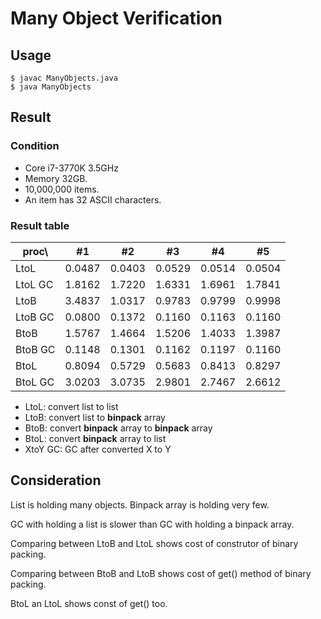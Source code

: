 # Many Object Verification


## Usage

    $ javac ManyObjects.java
    $ java ManyObjects


## Result

### Condition

*   Core i7-3770K 3.5GHz
*   Memory 32GB.
*   10,000,000 items.
*   An item has 32 ASCII characters.

### Result table

proc\\  |#1     |#2     |#3     |#4     |#5
--------|-------|-------|-------|-------|-------
LtoL    |0.0487 |0.0403 |0.0529 |0.0514 |0.0504
LtoL GC |1.8162 |1.7220 |1.6331 |1.6961 |1.7841
LtoB    |3.4837 |1.0317 |0.9783 |0.9799 |0.9998
LtoB GC |0.0800 |0.1372 |0.1160 |0.1163 |0.1160
BtoB    |1.5767 |1.4664 |1.5206 |1.4033 |1.3987
BtoB GC |0.1148 |0.1301 |0.1162 |0.1197 |0.1160
BtoL    |0.8094 |0.5729 |0.5683 |0.8413 |0.8297
BtoL GC |3.0203 |3.0735 |2.9801 |2.7467 |2.6612

*   LtoL: convert list to list
*   LtoB: convert list to **binpack** array
*   BtoB: convert **binpack** array to **binpack** array
*   BtoL: convert **binpack** array to list
*   XtoY GC: GC after converted X to Y


## Consideration

List is holding many objects.  Binpack array is holding very few.

GC with holding a list is slower than GC with holding a binpack array.

Comparing between LtoB and LtoL shows cost of construtor of binary packing.

Comparing between BtoB and LtoB shows cost of get() method of binary packing.

BtoL an LtoL shows const of get() too.

